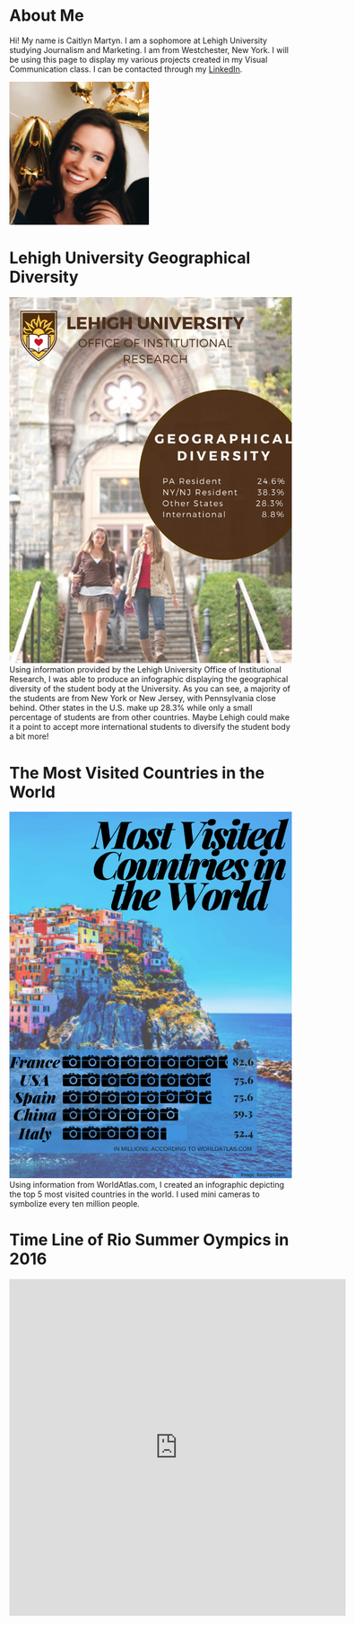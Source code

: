 # About Me
Hi! My name is Caitlyn Martyn. I am a sophomore at Lehigh University studying Journalism and Marketing. I am from Westchester, New York. I will be using this page to display my various projects created in my Visual Communication class. 
I can be contacted through my [LinkedIn](https://www.linkedin.com/in/caitlynmartyn/).

![Me](https://github.com/cem220/cem220.github.io/blob/master/Screen%20Shot%202018-03-26%20at%204.34.46%20PM.png?raw=true)


# Lehigh University Geographical Diversity
![Geographical](https://github.com/cem220/cem220.github.io/blob/master/Geographical.png?raw=true)
Using information provided by the Lehigh University Office of Institutional Research, I was able to produce an infographic displaying the geographical diversity of the student body at the University. As you can see, a majority  of the students are from New York or New Jersey, with Pennsylvania close behind. Other states in the U.S. make up 28.3% while only a small percentage of students are from other countries. Maybe Lehigh could make it a point to accept more international students to diversify the student body a bit more!


# The Most Visited Countries in the World
![Most Visited](https://github.com/cem220/cem220.github.io/blob/master/MostVisited.png?raw=true)
Using information from WorldAtlas.com, I created an infographic depicting the top 5 most visited countries in the world. I used mini cameras to symbolize every ten million people. 


# Time Line of Rio Summer Oympics in 2016
<iframe src='https://cdn.knightlab.com/libs/timeline/latest/embed/?source=1cWqQBZCkX9GpzFtxCWHoqFXCHg-ylTVUWlnrdYMzKUI&font=Bevan-PotanoSans&maptype=toner&width=600&height=600' width='600' height='600' frameborder='0'></iframe>
